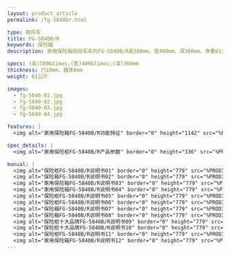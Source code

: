 ```yaml
---
layout: product_article
permalink: /fg-5840br.html

type: 钢将军
title: FG-5840B/R
keywords: 保险箱
description: 家用保险箱刚将军系列FG-5840B/R高580mm，宽400mm，深360mm，净重61公斤，采用德国顶尖工艺激光切割技术，精准可靠。

specs: (高)580&times;(宽)400&times;(深)360mm
thickness: 门10mm，箱体6mm
weight: 61公斤

images:
  - fg-5840-01.jpg
  - fg-5840-02.jpg
  - fg-5840-03.jpg
  - fg-5840-04.jpg

features: |
  <img alt="家用保险箱FG-5840B/R功能特征" border="0" height="1142" src="%PRODIMGS%/fg-gn.jpg" width="538" />

spec_details: |
  <img alt="家用保险柜FG-5840B/R产品参数" border="0" height="336" src="%PRODIMGS%/fg-cpcs.jpg" width="538" />

manual: |
  <img alt="保险柜FG-5840B/R说明书01" border="0" height="779" src="%PRODIMGS%/fg-sm01.jpg" width="528" />  
  <img alt="保险箱FG-5840B/R说明书02" border="0" height="779" src="%PRODIMGS%/fg-sm02.jpg" width="528" />  
  <img alt="家用保险箱FG-5840B/R说明书03" border="0" height="779" src="%PRODIMGS%/fg-sm03.jpg" width="528" />  
  <img alt="家用保险箱FG-5840B/R说明书04" border="0" height="779" src="%PRODIMGS%/fg-sm04.jpg" width="528" />  
  <img alt="保险柜FG-5840B/R说明书05" border="0" height="779" src="%PRODIMGS%/fg-sm05.jpg" width="528" />  
  <img alt="保险柜FG-5840B/R说明书06" border="0" height="779" src="%PRODIMGS%/fg-sm06.jpg" width="528" />  
  <img alt="保险箱FG-5840B/R说明书07" border="0" height="779" src="%PRODIMGS%/fg-sm07.jpg" width="528" />  
  <img alt="保险箱FG-5840B/R说明书08" border="0" height="779" src="%PRODIMGS%/fg-sm08.jpg" width="528" />  
  <img alt="保险柜十大品牌FG-5840B/R说明书09" border="0" height="779" src="%PRODIMGS%/fg-sm09.jpg" width="528" />  
  <img alt="保险柜十大品牌FG-5840B/R说明书10" border="0" height="779" src="%PRODIMGS%/fg-sm10.jpg" width="528" />  
  <img alt="保险柜FG-5840B/R说明书11" border="0" height="779" src="%PRODIMGS%/fg-sm11.jpg" width="528" />  
  <img alt="家用保险箱FG-5840B/R说明书12" border="0" height="779" src="%PRODIMGS%/fg-sm12.jpg" width="528" />
---
```

